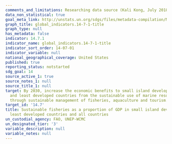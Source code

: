 ```yaml
---
comments_and_limitations: Researching data source (Kali Kong, July 2018)
data_non_statistical: true
goal_meta_link: http://unstats.un.org/sdgs/files/metadata-compilation/Metadata-Goal-14.pdf
graph_title: global_indicators.14-7-1-title
graph_type: null
has_metadata: false
indicator: 14.7.1
indicator_name: global_indicators.14-7-1-title
indicator_sort_order: 14-07-01
indicator_variable: null
national_geographical_coverage: United States
published: true
reporting_status: notstarted
sdg_goal: 14
source_active_1: true
source_notes_1: null
source_title_1: null
target: By 2030, increase the economic benefits to small island developing States
  and least developed countries from the sustainable use of marine resources, including
  through sustainable management of fisheries, aquaculture and tourism.
target_id: '14.7'
title: Sustainable fisheries as a proportion of GDP in small island developing States,
  least developed countries and all countries
un_custodial_agency: FAO, UNEP-WCMC
un_designated_tier: '3'
variable_description: null
variable_notes: null
---
```

